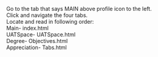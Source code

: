 Go to the tab that says MAIN above profile icon to the left.
<br>
Click and navigate the four tabs.
<br>
Locate and read in following order:
<br>
Main- index.html
<br>
UATSpace- UATSpace.html
<br>
Degree- Objectives.html
<br>
Appreciation- Tabs.html

